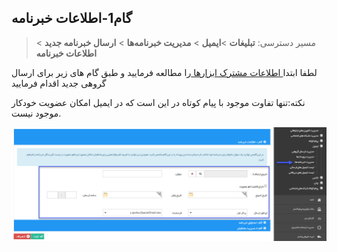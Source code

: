 ﻿## گام1-اطلاعات خبرنامه

> مسیر دسترسی:  **تبلیغات** >**ایمیل** > **مدیریت خبرنامه‌ها** > **ارسال خبرنامه جدید** > **اطلاعات خبرنامه** 

لطفا ابتدا[ اطلاعات مشترک ابزارها ](file:///C:\Users\h.abasi\Documents\GitHub\PayamGostarDocs\help%202.5.4\Marketing\moshtarak-abzar\gam%20se\select-Audience.md)را مطالعه فرمایید و طبق گام های زیر برای ارسال گروهی جدید اقدام فرمایید


نکته:تنها تفاوت موجود با پیام کوتاه در این است که در ایمیل امکان عضویت خودکار موجود نیست.

![](advertising-sendingnewsmail-firststep.png)


